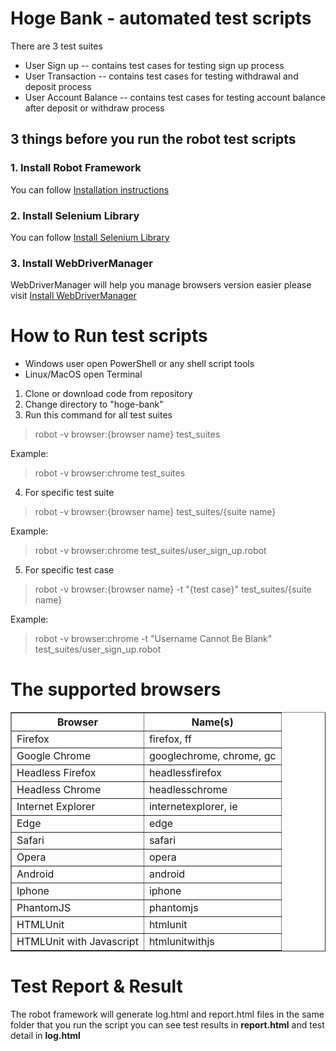 # Hoge Bank - automated test scripts
There are 3 test suites
- User Sign up -- contains test cases for testing sign up process
- User Transaction -- contains test cases for testing withdrawal and deposit process
- User Account Balance -- contains test cases for testing account balance after deposit or withdraw process

## 3 things before you run the robot test scripts
### 1. Install Robot Framework
You can follow [Installation instructions](https://github.com/robotframework/robotframework/blob/master/INSTALL.rst)

### 2. Install Selenium Library
You can follow [Install Selenium Library](https://robotframework.org/SeleniumLibrary/#id8)

### 3. Install WebDriverManager
WebDriverManager will help you manage browsers version easier please visit [Install WebDriverManager](https://pypi.org/project/webdrivermanager/)

# How to Run test scripts
- Windows user open PowerShell or any shell script tools
- Linux/MacOS open Terminal

1. Clone or download code from repository
2. Change directory to "hoge-bank"
3. Run this command for all test suites 

> robot -v browser:{browser name} test_suites

Example: 

> robot -v browser:chrome test_suites


4. For specific test suite

> robot -v browser:{browser name} test_suites/{suite name}

Example:

> robot -v browser:chrome test_suites/user_sign_up.robot

5. For specific test case

> robot -v browser:{browser name} -t "{test case}" test_suites/{suite name}

Example:

> robot -v browser:chrome -t "Username Cannot Be Blank" test_suites/user_sign_up.robot

# The supported browsers
<table border="1">
<tbody><tr>
<th>Browser</th>
<th>Name(s)</th>
</tr>
<tr>
<td>Firefox</td>
<td>firefox, ff</td>
</tr>
<tr>
<td>Google Chrome</td>
<td>googlechrome, chrome, gc</td>
</tr>
<tr>
<td>Headless Firefox</td>
<td>headlessfirefox</td>
</tr>
<tr>
<td>Headless Chrome</td>
<td>headlesschrome</td>
</tr>
<tr>
<td>Internet Explorer</td>
<td>internetexplorer, ie</td>
</tr>
<tr>
<td>Edge</td>
<td>edge</td>
</tr>
<tr>
<td>Safari</td>
<td>safari</td>
</tr>
<tr>
<td>Opera</td>
<td>opera</td>
</tr>
<tr>
<td>Android</td>
<td>android</td>
</tr>
<tr>
<td>Iphone</td>
<td>iphone</td>
</tr>
<tr>
<td>PhantomJS</td>
<td>phantomjs</td>
</tr>
<tr>
<td>HTMLUnit</td>
<td>htmlunit</td>
</tr>
<tr>
<td>HTMLUnit with Javascript</td>
<td>htmlunitwithjs</td>
</tr>
</tbody></table>

# Test Report & Result
The robot framework will generate log.html and report.html files in the same folder that you run the script 
you can see test results in **report.html** and test detail in **log.html**
